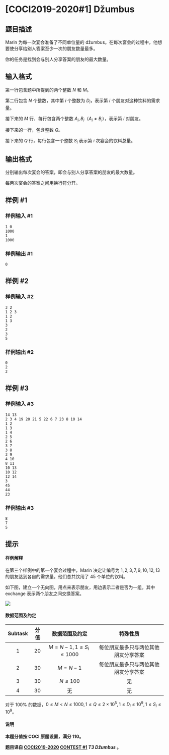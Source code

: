 # [COCI2019-2020#1] Džumbus

## 题目描述

Marin 为每一次宴会准备了不同单位量的 džumbus。在每次宴会的过程中，他想要使分享给别人答案至少一次的朋友数量最多。

你的任务是找到会与别人分享答案的朋友的最大数量。

## 输入格式

第一行包含题中所提到的两个整数 $N$ 和 $M$。

第二行包含 $N$ 个整数，其中第 $i$ 个整数为 $D_i$，表示第 $i$ 个朋友对这种饮料的需求量。

接下来的 $M$ 行，每行包含两个整数 $A_i,B_i$（$A_i \neq B_i$），表示第 $i$ 对朋友。

接下来的一行，包含整数 $Q$。

接下来的 $Q$ 行，每行包含一个整数 $S_i$ 表示第 $i$ 次宴会的饮料总量。

## 输出格式

分别输出每次宴会的答案，即会与别人分享答案的朋友的最大数量。

每两次宴会的答案之间用换行符分开。

## 样例 #1

### 样例输入 #1
```
1 0
1000
1
1000
```

### 样例输出 #1

```
0
```

## 样例 #2

### 样例输入 #2
```
3 2
1 2 3
1 2
1 3
3
2
3
5
```

### 样例输出 #2

```
0
2
2
```

## 样例 #3

### 样例输入 #3
```
14 13
2 3 4 19 20 21 5 22 6 7 23 8 10 14
1 2
1 3
1 4
2 5
2 6
3 7
3 8
3 9
4 10
8 11
10 13
10 12
12 14
3
45
44
23
```

### 样例输出 #3

```
8
7
5
```

## 提示

#### 样例解释

在第三个样例中的第一个宴会过程中，Marin 决定让编号为 $1,2,3,7,9,10,12,13$ 的朋友达到各自的需求量。他们总共饮用了 $45$ 个单位的饮料。

如下图，建立一个无向图，用点来表示朋友，用边表示二者是否为一组。其中 exchange 表示两个朋友之间交换答案。

![](https://cdn.luogu.com.cn/upload/image_hosting/37y5ctim.png?x-oss-process=image/resize,m_lfit,h_377,w_438)

#### 数据范围及约定

| Subtask | 分值 | 数据范围及约定 | 特殊性质 |
| :----------: | :----------: | :----------: | :----------: |
| $1$ | $20$ | $M = N - 1, 1 \le S_i \le 1000$ | 每位朋友最多只与两位其他朋友分享答案 |
| $2$ | $30$ | $M = N - 1$ | 每位朋友最多只与两位其他朋友分享答案 |
| $3$ | $30$ | $N \le 100$ | 无 |
| $4$ | $30$ | 无 | 无 |

对于 $100\%$ 的数据，$0 \le M \lt N \le 1000, 1 \le Q \le 2 \times 10^5, 1 \le D_i \le 10^9, 1 \le S_i \le 10^9$。

#### 说明

**本题分值按 COCI 原题设置，满分 $110$。**

**题目译自 [COCI2019-2020](https://hsin.hr/coci/archive/2019_2020/) [CONTEST #1](https://hsin.hr/coci/archive/2019_2020/contest1_tasks.pdf)  _T3 Džumbus_ 。**
